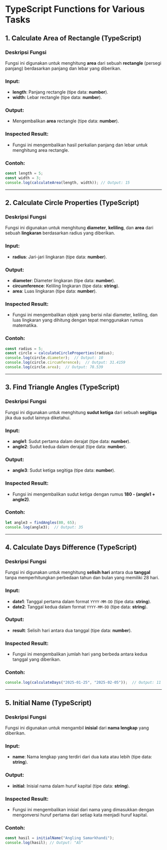 # TypeScript Functions for Various Tasks

## 1. **Calculate Area of Rectangle (TypeScript)**

### Deskripsi Fungsi

Fungsi ini digunakan untuk menghitung **area** dari sebuah **rectangle** (persegi panjang) berdasarkan panjang dan lebar yang diberikan.

### Input:

* **length**: Panjang rectangle (tipe data: **number**).
* **width**: Lebar rectangle (tipe data: **number**).

### Output:

* Mengembalikan **area** rectangle (tipe data: **number**).

### Inspected Result:

* Fungsi ini mengembalikan hasil perkalian panjang dan lebar untuk menghitung area rectangle.

### Contoh:

```typescript
const length = 5;
const width = 3;
console.log(calculateArea(length, width)); // Output: 15
```

---

## 2. **Calculate Circle Properties (TypeScript)**

### Deskripsi Fungsi

Fungsi ini digunakan untuk menghitung **diameter**, **keliling**, dan **area** dari sebuah **lingkaran** berdasarkan radius yang diberikan.

### Input:

* **radius**: Jari-jari lingkaran (tipe data: **number**).

### Output:

* **diameter**: Diameter lingkaran (tipe data: **number**).
* **circumference**: Keliling lingkaran (tipe data: **string**).
* **area**: Luas lingkaran (tipe data: **number**).

### Inspected Result:

* Fungsi ini mengembalikan objek yang berisi nilai diameter, keliling, dan luas lingkaran yang dihitung dengan tepat menggunakan rumus matematika.

### Contoh:

```typescript
const radius = 5;
const circle = calculateCircleProperties(radius);
console.log(circle.diameter);  // Output: 10
console.log(circle.circumference);  // Output: 31.4159
console.log(circle.area);  // Output: 78.539
```

---

## 3. **Find Triangle Angles (TypeScript)**

### Deskripsi Fungsi

Fungsi ini digunakan untuk menghitung **sudut ketiga** dari sebuah **segitiga** jika dua sudut lainnya diketahui.

### Input:

* **angle1**: Sudut pertama dalam derajat (tipe data: **number**).
* **angle2**: Sudut kedua dalam derajat (tipe data: **number**).

### Output:

* **angle3**: Sudut ketiga segitiga (tipe data: **number**).

### Inspected Result:

* Fungsi ini mengembalikan sudut ketiga dengan rumus **180 - (angle1 + angle2)**.

### Contoh:

```typescript
let angle3 = findAngles(80, 65);
console.log(angle3);  // Output: 35
```

---

## 4. **Calculate Days Difference (TypeScript)**

### Deskripsi Fungsi

Fungsi ini digunakan untuk menghitung **selisih hari** antara dua **tanggal** tanpa memperhitungkan perbedaan tahun dan bulan yang memiliki 28 hari.

### Input:

* **date1**: Tanggal pertama dalam format `YYYY-MM-DD` (tipe data: **string**).
* **date2**: Tanggal kedua dalam format `YYYY-MM-DD` (tipe data: **string**).

### Output:

* **result**: Selisih hari antara dua tanggal (tipe data: **number**).

### Inspected Result:

* Fungsi ini mengembalikan jumlah hari yang berbeda antara kedua tanggal yang diberikan.

### Contoh:

```typescript
console.log(calculateDays("2025-01-25", "2025-02-05"));  // Output: 11
```

---

## 5. **Initial Name (TypeScript)**

### Deskripsi Fungsi

Fungsi ini digunakan untuk mengambil **inisial** dari **nama lengkap** yang diberikan.

### Input:

* **name**: Nama lengkap yang terdiri dari dua kata atau lebih (tipe data: **string**).

### Output:

* **initial**: Inisial nama dalam huruf kapital (tipe data: **string**).

### Inspected Result:

* Fungsi ini mengembalikan inisial dari nama yang dimasukkan dengan mengonversi huruf pertama dari setiap kata menjadi huruf kapital.

### Contoh:

```typescript
const hasil = initialName("Angling Samarkhandi");
console.log(hasil); // Output: "AS"
```